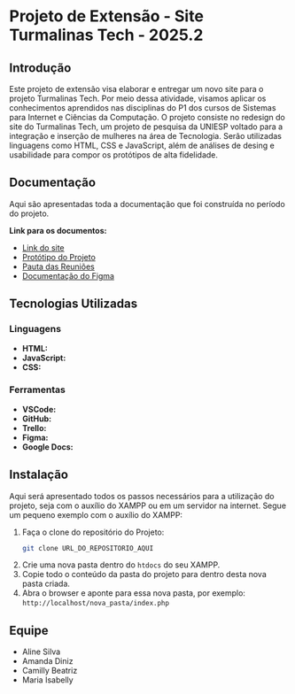 # Projeto de Extensão - Site Turmalinas Tech - 2025.2

## Introdução

Este projeto de extensão visa elaborar e entregar um novo site para o projeto Turmalinas Tech. Por meio dessa atividade, visamos aplicar os conhecimentos aprendidos nas disciplinas do P1 dos cursos de Sistemas para Internet e Ciências da Computação. O projeto consiste no redesign do site do Turmalinas Tech, um projeto de pesquisa da UNIESP voltado para a integração e inserção de mulheres na área de Tecnologia. Serão utilizadas linguagens como HTML, CSS e JavaScript, além de análises de desing e usabilidade para compor os protótipos de alta fidelidade. 

## Documentação

Aqui são apresentadas toda a documentação que foi construída no período do projeto.

**Link para os documentos:**
- [Link do site](URL_DA_PAUTA_AQUI)
- [Protótipo do Projeto](URL_DO_PROTOTIPO_AQUI)
- [Pauta das Reuniões](https://docs.google.com/document/d/1oPIKqmlM_pg4VW1okTrj2ARGHD2XcYCu/edit?usp=sharing&ouid=114104350430986363392&rtpof=true&sd=true)
- [Documentação do Figma](URL_DA_PAUTA_AQUI)

## Tecnologias Utilizadas

### Linguagens
- **HTML:**
- **JavaScript:**
- **CSS:**


### Ferramentas
- **VSCode:**
- **GitHub:**
- **Trello:**
- **Figma:**
- **Google Docs:**

## Instalação

Aqui será apresentado todos os passos necessários para a utilização do projeto, seja com o auxílio do XAMPP ou em um servidor na internet. Segue um pequeno exemplo com o auxílio do XAMPP:

1.  Faça o clone do repositório do Projeto:
    ```sh
    git clone URL_DO_REPOSITORIO_AQUI
    ```
2.  Crie uma nova pasta dentro do `htdocs` do seu XAMPP.
3.  Copie todo o conteúdo da pasta do projeto para dentro desta nova pasta criada.
4.  Abra o browser e aponte para essa nova pasta, por exemplo: `http://localhost/nova_pasta/index.php`

## Equipe

- Aline Silva
- Amanda Diniz
- Camilly Beatriz
- Maria Isabelly
